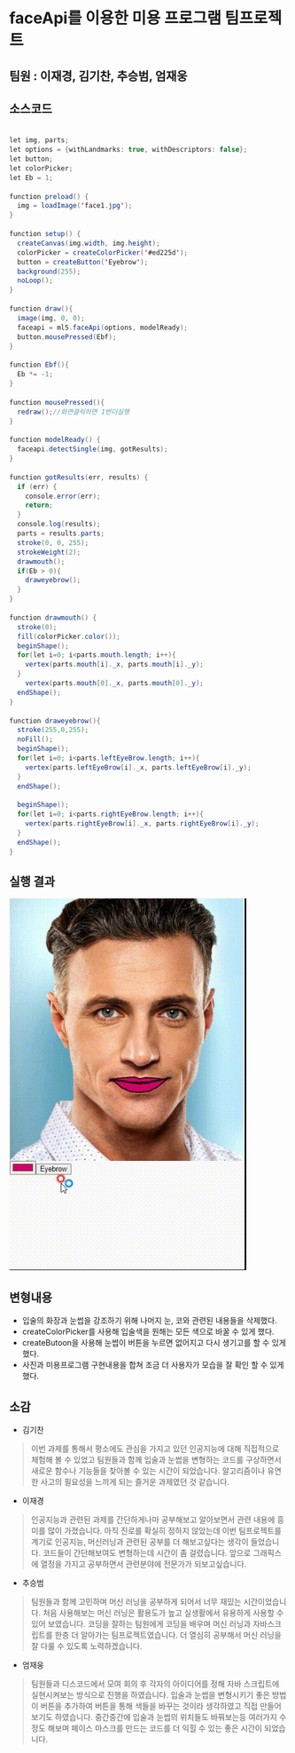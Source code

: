 # faceApi를 이용한 미용 프로그램 팀프로젝트
## 팀원 : 이재경, 김기찬, 추승범, 엄재웅
## 소스코드 
``` java script

let img, parts;
let options = {withLandmarks: true, withDescriptors: false};
let button;
let colorPicker;
let Eb = 1;

function preload() {
  img = loadImage('face1.jpg');
}

function setup() {
  createCanvas(img.width, img.height);
  colorPicker = createColorPicker('#ed225d');
  button = createButton('Eyebrow');
  background(255); 
  noLoop();
}

function draw(){
  image(img, 0, 0);
  faceapi = ml5.faceApi(options, modelReady);
  button.mousePressed(Ebf);
}

function Ebf(){
  Eb *= -1;
}

function mousePressed(){
  redraw();//화면클릭하면 1번더실행
}

function modelReady() {
  faceapi.detectSingle(img, gotResults);
}

function gotResults(err, results) {
  if (err) {
    console.error(err);
    return;
  }
  console.log(results);
  parts = results.parts;
  stroke(0, 0, 255);
  strokeWeight(2);
  drawmouth();
  if(Eb > 0){
    draweyebrow();
  }
}

function drawmouth() {
  stroke(0);
  fill(colorPicker.color());
  beginShape();
  for(let i=0; i<parts.mouth.length; i++){
    vertex(parts.mouth[i]._x, parts.mouth[i]._y);
  }
    vertex(parts.mouth[0]._x, parts.mouth[0]._y);
  endShape();   
}

function draweyebrow(){ 
  stroke(255,0,255);
  noFill();
  beginShape();
  for(let i=0; i<parts.leftEyeBrow.length; i++){
    vertex(parts.leftEyeBrow[i]._x, parts.leftEyeBrow[i]._y);
  }
  endShape();

  beginShape();
  for(let i=0; i<parts.rightEyeBrow.length; i++){
    vertex(parts.rightEyeBrow[i]._x, parts.rightEyeBrow[i]._y);
  }
  endShape();
}
```

## 실행 결과
![1](image/Faceapp.gif)

## 변형내용
* 입술의 화장과 눈썹을 강조하기 위해 나머지 눈, 코와 관련된 내용들을 삭제했다.
* createColorPicker를 사용해 입술색을 원해는 모든 색으로 바꿀 수 있게 했다.
* createButoon을 사용해 눈썹이 버튼을 누르면 없어지고 다시 생기고를 할 수 있게 했다.
* 사진과 미용프로그램 구현내용을 합쳐 조금 더 사용자가 모습을 잘 확인 할 수 있게 했다.

## 소감
* 김기찬 
>이번 과제를 통해서 평소에도 관심을 가지고 있던 인공지능에 대해 직접적으로 체험해 볼 수 있었고 팀원들과 함께 입술과 눈썹을 변형하는 코드를 구상하면서 새로운 함수나 기능들을 찾아볼 수 있는 시간이 되었습니다. 알고리즘이나 유연한 사고의 필요성을 느끼게 되는 즐거운 과제였던 것 같습니다.

* 이재경 
>인공지능과 관련된 과제를 간단하게나마 공부해보고 알아보면서 관련 내용에 흥미를 많이 가졌습니다. 아직 진로를 확실히 정하지 않았는데 이번 팀프로젝트를 계기로 인공지능, 머신러닝과 관련된 공부를 더 해보고싶다는 생각이 들었습니다. 코드들이 간단해보여도 변형하는데 시간이 좀 걸렸습니다. 앞으로 그래픽스에 열정을 가지고 공부하면서 관련분야에 전문가가 되보고싶습니다.

* 추승범 
>팀원들과 함께 고민하며 머신 러닝을 공부하게 되어서 너무 재밌는 시간이었습니다. 처음 사용해보는 머신 러닝은 활용도가 높고 실생활에서 유용하게 사용할 수 있어 보였습니다. 코딩을 잘하는 팀원에게 코딩을 배우며 머신 러닝과 자바스크립트를 한층 더 알아가는 팀프로젝트였습니다.  더 열심히 공부해서 머신 러닝을 잘 다룰 수 있도록 노력하겠습니다.

* 엄재웅 
>팀원들과 디스코드에서 모여 회의 후 각자의 아이디어를 정해 자바 스크립트에 실현시켜보는 방식으로 진행을 하였습니다.
입술과 눈썹을 변형시키기 좋은 방법이 버튼을 추가하여 버튼을 통해 색들을 바꾸는 것이라 생각하였고 직접 만들어 보기도 하였습니다.
중간중간에 입술과 눈썹의 위치들도 바꿔보는등 여러가지 수정도 해보며 페이스 마스크를 만드는 코드를 더 익힐 수 있는 좋은 시간이 되었습니다.




